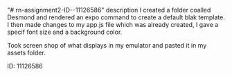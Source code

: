 "# rn-assignment2-ID--11126586"
description
I created a  folder coalled Desmond and rendered an expo command to create a default blak template.
I then made changes to my app.js file which was already created, I  gave a specif font size and a background color.

Took screen shop of what displays in my emulator and  pasted it in my assets folder.

ID: 11126586
